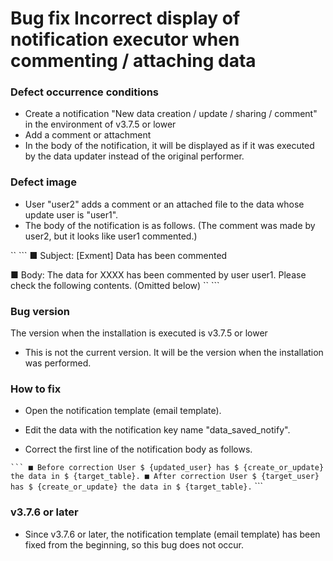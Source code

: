# Bug fix Incorrect display of notification executor when commenting / attaching data
### Defect occurrence conditions
- Create a notification "New data creation / update / sharing / comment" in the environment of v3.7.5 or lower
- Add a comment or attachment
- In the body of the notification, it will be displayed as if it was executed by the data updater instead of the original performer.

### Defect image
- User "user2" adds a comment or an attached file to the data whose update user is "user1".
- The body of the notification is as follows. (The comment was made by user2, but it looks like user1 commented.)

`` ```
■ Subject:
[Exment] Data has been commented

■ Body:
The data for XXXX has been commented by user user1.
Please check the following contents.
(Omitted below)
`` ```

### Bug version
The version when the installation is executed is v3.7.5 or lower
* This is not the current version. It will be the version when the installation was performed.

### How to fix
- Open the notification template (email template).

- Edit the data with the notification key name "data_saved_notify".

- Correct the first line of the notification body as follows.

`` ```
■ Before correction
User $ {updated_user} has $ {create_or_update} the data in $ {target_table}.
■ After correction
User $ {target_user} has $ {create_or_update} the data in $ {target_table}.
`` ```

### v3.7.6 or later
- Since v3.7.6 or later, the notification template (email template) has been fixed from the beginning, so this bug does not occur.
